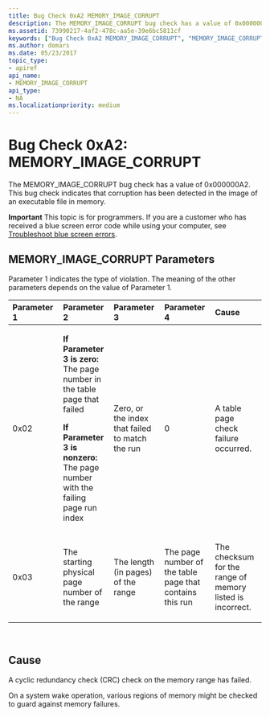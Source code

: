 ```yaml
---
title: Bug Check 0xA2 MEMORY_IMAGE_CORRUPT
description: The MEMORY_IMAGE_CORRUPT bug check has a value of 0x000000A2. This bug check indicates that corruption has been detected in the image of an executable file in memory.
ms.assetid: 73990217-4af2-478c-aa5e-39e6bc5811cf
keywords: ["Bug Check 0xA2 MEMORY_IMAGE_CORRUPT", "MEMORY_IMAGE_CORRUPT"]
ms.author: domars
ms.date: 05/23/2017
topic_type:
- apiref
api_name:
- MEMORY_IMAGE_CORRUPT
api_type:
- NA
ms.localizationpriority: medium
---
```


# Bug Check 0xA2: MEMORY\_IMAGE\_CORRUPT


The MEMORY\_IMAGE\_CORRUPT bug check has a value of 0x000000A2. This bug check indicates that corruption has been detected in the image of an executable file in memory.

**Important** This topic is for programmers. If you are a customer who has received a blue screen error code while using your computer, see [Troubleshoot blue screen errors](http://windows.microsoft.com/windows-10/troubleshoot-blue-screen-errors).

## MEMORY\_IMAGE\_CORRUPT Parameters


Parameter 1 indicates the type of violation. The meaning of the other parameters depends on the value of Parameter 1.

<table>
<colgroup>
<col width="20%" />
<col width="20%" />
<col width="20%" />
<col width="20%" />
<col width="20%" />
</colgroup>
<thead>
<tr class="header">
<th align="left">Parameter 1</th>
<th align="left">Parameter 2</th>
<th align="left">Parameter 3</th>
<th align="left">Parameter 4</th>
<th align="left">Cause</th>
</tr>
</thead>
<tbody>
<tr class="odd">
<td align="left"><p>0x02</p></td>
<td align="left"><p><strong>If Parameter 3 is zero:</strong> The page number in the table page that failed</p>
<p><strong>If Parameter 3 is nonzero:</strong> The page number with the failing page run index</p></td>
<td align="left"><p>Zero, or the index that failed to match the run</p></td>
<td align="left"><p>0</p></td>
<td align="left"><p>A table page check failure occurred.</p></td>
</tr>
<tr class="even">
<td align="left"><p>0x03</p></td>
<td align="left"><p>The starting physical page number of the range</p></td>
<td align="left"><p>The length (in pages) of the range</p></td>
<td align="left"><p>The page number of the table page that contains this run</p></td>
<td align="left"><p>The checksum for the range of memory listed is incorrect.</p></td>
</tr>
</tbody>
</table>

 

Cause
-----

A cyclic redundancy check (CRC) check on the memory range has failed.

On a system wake operation, various regions of memory might be checked to guard against memory failures.

 

 




